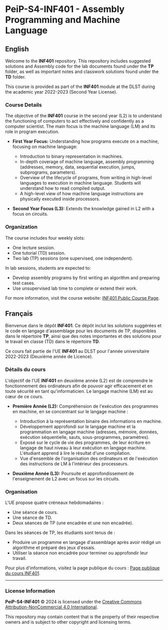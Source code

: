 # PeiP-S4-INF401 - Assembly Programming and Machine Language

## English

Welcome to the **INF401** repository. This repository includes suggested solutions and Assembly code for the lab documents found under the **TP** folder, as well as important notes and classwork solutions found under the **TD** folder.

This course is provided as part of the **INF401** module at the DLST during the academic year 2022-2023 (Second Year License).

### Course Details

The objective of the **INF401** course in the second year (L2) is to understand the functioning of computers to act effectively and confidently as a computer scientist. The main focus is the machine language (LM) and its role in program execution.

- **First Year Focus:** Understanding how programs execute on a machine, focusing on machine language:
  - Introduction to binary representation in machines.
  - In-depth coverage of machine language, assembly programming (addresses, memory, data, sequential execution, jumps, subprograms, parameters).
  - Overview of the lifecycle of programs, from writing in high-level languages to execution in machine language. Students will understand how to read compiled output.
  - A high-level view of how machine language instructions are physically executed inside processors.
  
- **Second Year Focus (L3):** Extends the knowledge gained in L2 with a focus on circuits.
  
### Organization
The course includes four weekly slots:
- One lecture session.
- One tutorial (TD) session.
- Two lab (TP) sessions (one supervised, one independent).

In lab sessions, students are expected to:
- Develop assembly programs by first writing an algorithm and preparing test cases.
- Use unsupervised lab time to complete or extend their work.

For more information, visit the course website: [INF401 Public Course Page](https://im2ag-moodle.univ-grenoble-alpes.fr/course/view.php?id=336).

## Français

Bienvenue dans le dépôt **INF401**. Ce dépôt inclut les solutions suggérées et le code en langage d'assemblage pour les documents de TP, disponibles dans le répertoire **TP**, ainsi que des notes importantes et des solutions pour le travail en classe (TD) dans le répertoire **TD**.

Ce cours fait partie de l'UE **INF401** au DLST pour l'année universitaire 2022-2023 (Deuxième année de Licence).

### Détails du cours

L'objectif de l'UE **INF401** en deuxième année (L2) est de comprendre le fonctionnement des ordinateurs afin de pouvoir agir efficacement et en toute sécurité en tant qu'informaticien. Le langage machine (LM) est au cœur de ce cours.

- **Première Année (L2):** Compréhension de l'exécution des programmes en machine, en se concentrant sur le langage machine :
  - Introduction à la représentation binaire des informations en machine.
  - Développement approfondi sur le langage machine et la programmation en langage machine (adresses, mémoire, données, exécution séquentielle, sauts, sous-programmes, paramètres).
  - Exposé sur le cycle de vie des programmes, de leur écriture en langage de haut niveau à leur exécution en langage machine. L'étudiant apprend à lire le résultat d'une compilation.
  - Vue d'ensemble de l'organisation des ordinateurs et de l'exécution des instructions de LM à l'intérieur des processeurs.

- **Deuxième Année (L3):** Poursuite et approfondissement de l'enseignement de L2 avec un focus sur les circuits.

### Organisation
L'UE propose quatre créneaux hebdomadaires :
- Une séance de cours.
- Une séance de TD.
- Deux séances de TP (une encadrée et une non encadrée).

Dans les séances de TP, les étudiants sont tenus de :
- Produire un programme en langage d'assemblage après avoir rédigé un algorithme et préparé des jeux d'essais.
- Utiliser la séance non encadrée pour terminer ou approfondir leur travail.

Pour plus d'informations, visitez la page publique du cours : [Page publique du cours INF401](https://im2ag-moodle.univ-grenoble-alpes.fr/course/view.php?id=336).

---

### License Information

**PeiP-S4-INF401** © 2024 is licensed under the [Creative Commons Attribution-NonCommercial 4.0 International](https://creativecommons.org/licenses/by-nc/4.0/).

This repository may contain content that is the property of their respective owners and is subject to other copyright and licensing terms.

